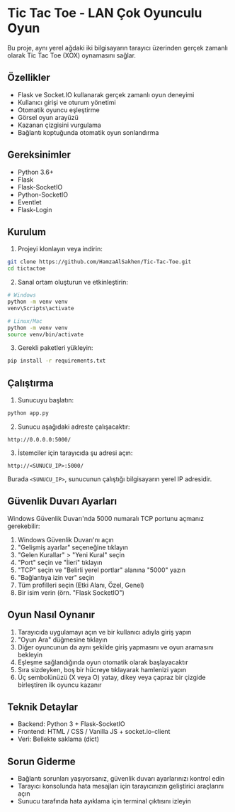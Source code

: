 # Tic Tac Toe - LAN Çok Oyunculu Oyun

Bu proje, aynı yerel ağdaki iki bilgisayarın tarayıcı üzerinden gerçek zamanlı olarak Tic Tac Toe (XOX) oynamasını sağlar.

## Özellikler

- Flask ve Socket.IO kullanarak gerçek zamanlı oyun deneyimi
- Kullanıcı girişi ve oturum yönetimi
- Otomatik oyuncu eşleştirme
- Görsel oyun arayüzü
- Kazanan çizgisini vurgulama
- Bağlantı koptuğunda otomatik oyun sonlandırma

## Gereksinimler

- Python 3.6+
- Flask
- Flask-SocketIO
- Python-SocketIO
- Eventlet
- Flask-Login

## Kurulum

1. Projeyi klonlayın veya indirin:
```bash
git clone https://github.com/HamzaAlSakhen/Tic-Tac-Toe.git
cd tictactoe
```

2. Sanal ortam oluşturun ve etkinleştirin:
```bash
# Windows
python -m venv venv
venv\Scripts\activate

# Linux/Mac
python -m venv venv
source venv/bin/activate
```

3. Gerekli paketleri yükleyin:
```bash
pip install -r requirements.txt
```

## Çalıştırma

1. Sunucuyu başlatın:
```bash
python app.py
```

2. Sunucu aşağıdaki adreste çalışacaktır:
```
http://0.0.0.0:5000/
```

3. İstemciler için tarayıcıda şu adresi açın:
```
http://<SUNUCU_IP>:5000/
```
Burada `<SUNUCU_IP>`, sunucunun çalıştığı bilgisayarın yerel IP adresidir.

## Güvenlik Duvarı Ayarları

Windows Güvenlik Duvarı'nda 5000 numaralı TCP portunu açmanız gerekebilir:

1. Windows Güvenlik Duvarı'nı açın
2. "Gelişmiş ayarlar" seçeneğine tıklayın
3. "Gelen Kurallar" > "Yeni Kural" seçin
4. "Port" seçin ve "İleri" tıklayın
5. "TCP" seçin ve "Belirli yerel portlar" alanına "5000" yazın
6. "Bağlantıya izin ver" seçin
7. Tüm profilleri seçin (Etki Alanı, Özel, Genel)
8. Bir isim verin (örn. "Flask SocketIO")

## Oyun Nasıl Oynanır

1. Tarayıcıda uygulamayı açın ve bir kullanıcı adıyla giriş yapın
2. "Oyun Ara" düğmesine tıklayın
3. Diğer oyuncunun da aynı şekilde giriş yapmasını ve oyun aramasını bekleyin
4. Eşleşme sağlandığında oyun otomatik olarak başlayacaktır
5. Sıra sizdeyken, boş bir hücreye tıklayarak hamlenizi yapın
6. Üç sembolünüzü (X veya O) yatay, dikey veya çapraz bir çizgide birleştiren ilk oyuncu kazanır

## Teknik Detaylar

- Backend: Python 3 + Flask-SocketIO
- Frontend: HTML / CSS / Vanilla JS + socket.io-client
- Veri: Bellekte saklama (dict)

## Sorun Giderme

- Bağlantı sorunları yaşıyorsanız, güvenlik duvarı ayarlarınızı kontrol edin
- Tarayıcı konsolunda hata mesajları için tarayıcınızın geliştirici araçlarını açın
- Sunucu tarafında hata ayıklama için terminal çıktısını izleyin 
